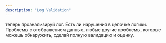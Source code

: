 ```yaml
---
description: "Log Validation"
---
```


теперь проанализируй лог. Есть ли нарушения в цепочке логики. Проблемы с отображением данных, любые другие проблемы, которые можешь обнаружить, сделай полную валидацию и оценку.